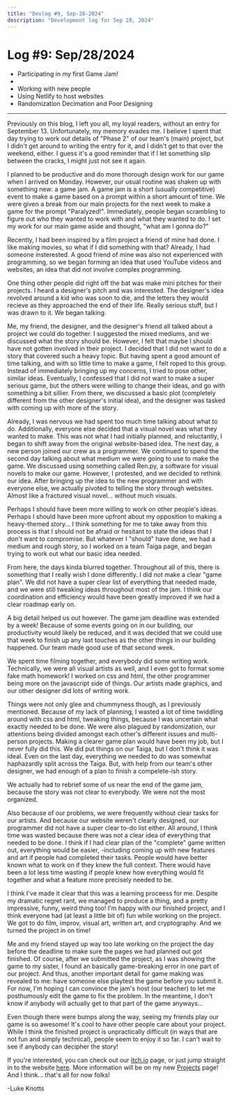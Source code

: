 ```yaml
---
title: "Devlog #9, Sep-28-2024"
description: "Development log for Sep 28, 2024"
---
```


# Log <span class="date">#</span>9: <span class="date">Sep/28/2024</span>

<ul>
<li class="summary">Participating in my first Game Jam!<li>
<li class="summary">Working with new people</li>
<li class="summary">Using Netlify to host websites</li>
<li class="summary">Randomization Decimation and Poor Designing</li>
</ul>

---

Previously on this blog, I left you all, my loyal readers, without an entry for September 13. Unfortunately, my memory evades me. I believe I spent that day trying to work out details of "Phase 2" of our team's (main) project, but I didn't get around to writing the entry for it, and I didn't get to that over the weekend, either. I guess it's a good reminder that if I let something slip between the cracks, I might just not see it again.

I planned to be productive and do more thorough design work for our game when I arrived on Monday. However, our usual routine was shaken up with something new: a game jam. A game jam is a short (usually competitive) event to make a game based on a prompt within a short amount of time. We were given a break from our main projects for the next week to make a game for the prompt "Paralyzed!". Immediately, people began scrambling to figure out who they wanted to work with and what they wanted to do. I set my work for our main game aside and thought, "what am I gonna do?"

Recently, I had been inspired by a film project a friend of mine had done. I like making movies, so what if I did something with that? Already, I had someone insterested. A good friend of mine was also not experienced with programming, so we began forming an idea that used YouTube videos and websites, an idea that did not involve complex programming.

One thing other people did right off the bat was make mini pitches for their projects. I heard a designer's pitch and was interested. The designer's idea revolved around a kid who was soon to die, and the letters they would recieve as they approached the end of their life. Really serious stuff, but I was drawn to it. We began talking.

Me, my friend, the designer, and the designer's friend all talked about a project we could do together. I suggested the mixed mediums, and we discussed what the story should be. However, I felt that maybe I should have not gotten involved in their project. I decided that I did not want to do a story that covered such a heavy topic. But having spent a good amount of time talking, and with so little time to make a game, I felt roped to this group. Instead of immediately bringing up my concerns, I tried to pose other, similar ideas. Eventually, I confessed that I did not want to make a super serious game, but the others were willing to change their ideas, and go with something a bit sillier. From there, we discussed a basic plot (completely different from the other designer's initial idea), and the designer was tasked with coming up with more of the story.

Already, I was nervous we had spent too much time talking about what to do. Additionally, everyone else decided that a visual novel was what they wanted to make. This was not what I had initially planned, and reluctantly, I began to shift away from the original website-based idea. The next day, a new person joined our crew as a programmer. We continued to spend the second day talking about what medium we were going to use to make the game. We discussed using something called Ren.py, a software for visual novels to make our game. However, I protested, and we decided to rethink our idea. After bringing up the idea to the new programmer and with everyone else, we actually pivoted to telling the story through websites. Almost like a fractured visual novel... without much visuals.

Perhaps I should have been more willing to work on other people's ideas. Perhaps I should have been more upfront about my opposition to making a heavy-themed story... I think something for me to take away from this process is that I should not be afraid or hesitant to state the ideas that I don't want to compromise. But whatever I "should" have done, we had a medium and rough story, so I worked on a team Taiga page, and began trying to work out what our basic idea needed.

From here, the days kinda blurred together. Throughout all of this, there is something that I really wish I done differently. I did not make a clear "game plan". We did not have a super clear list of everything that needed made, and we were still tweaking ideas throughout most of the jam. I think our coordination and efficiency would have been greatly improved if we had a clear roadmap early on.

A big detail helped us out however. The game jam deadline was extended by a week! Because of some events going on in our building, our productivity would likely be reduced, and it was decided that we could use that week to finish up any last touches as the other things in our building happened. Our team made good use of that second week.

We spent time filming together, and everybody did some writing work. Technically, we were all visual artists as well, and I even got to format some fake math homework! I worked on css and html, the other programmer being more on the javascript side of things. Our artists made graphics, and our other designer did lots of writing work.

Things were not only glee and chummyness though, as I previously mentioned. Because of my lack of planning, I wasted a lot of time twiddling around with css and html, tweaking things, because I was uncertain what exactly needed to be done. We were also plagued by randomization, our attentions being divided amongst each other's different issues and multi-person projects. Making a clearer game plan would have been my job, but I never fully did this. We did put things on our Taiga, but I don't think it was ideal. Even on the last day, everything we needed to do was somewhat haphazardly split across the Taiga. But, with help from our team's other designer, we had enough of a plan to finish a compelete-ish story.

We actually had to rebrief some of us near the end of the game jam, because the story was not clear to everybody. We were not the most organized.

Also because of our problems, we were frequently without clear tasks for our artists. And because our website weren't clearly designed, our programmer did not have a super clear to-do list either. All around, I think time was wasted because there was not a clear idea of everything that needed to be done. I think if I had clear plan of the "complete" game written out, everything would be easier, -including coming up with new features and art if people had completed their tasks. People would have better known what to work on if they knew the full context. There would have been a lot less time wasting if people knew how everything would fit together and what a feature more precisely needed to be.

I think I've made it clear that this was a learning proceess for me. Despite my dramatic regret rant, we managed to produce a thing, and a pretty impressive, funny, weird thing too! I'm happy with our finished project, and I think everyone had (at least a little bit of) fun while working on the project. We got to do film, improv, visual art, written art, and cryptography. And we turned the project in on time!

Me and my friend stayed up way too late working on the project the day before the deadline to make sure the pages we had planned out got finished. Of course, after we submitted the project, as I was showing the game to my sister, I found an basically game-breaking error in one part of our project. And thus, another important detail for game making was revealed to me: have someone else playtest the game before you submit it. For now, I'm hoping I can convince the jam's host (our teacher) to let me posthumously edit the game to fix the problem. In the meantime, I don't know if anybody will actually get to that part of the game anyways...

Even though there were bumps along the way, seeing my friends play our game is so awesome! It's cool to have other people care about your project. While I think the finished project is unpractically difficult (in ways that are not fun and simply technical), people seem to enjoy it so far. I can't wait to see if anybody can decipher the story!

If you're interested, you can check out our <a href="https://rollsroyce21.itch.io/the-occulinary-club">itch.io</a> page, or just jump straight in to the website <a href="https://main--fabulous-sunflower-3e8bef.netlify.app">here</a>. More information will be on my new <a href="../projects">Projects</a> page! And I think... that's all for now folks!

<p class="signature">-Luke Knotts</p>
